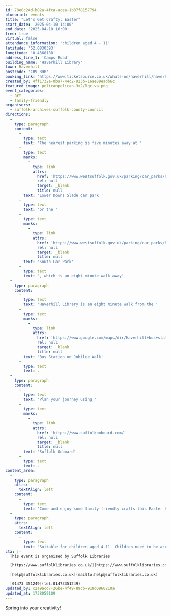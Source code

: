 ```yaml
---
id: 78e0c24d-b02a-4fca-acea-1b37f8157794
blueprint: events
title: "Let's Get Crafty: Easter"
start_date: '2025-04-10 14:00'
end_date: '2025-04-10 16:00'
free: true
virtual: false
attendance_information: 'children aged 4 - 11'
latitude: '52.0830393'
longitude: '0.4368188'
address_line_1: 'Camps Road'
building_name: 'Haverhill Library'
town: Haverhill
postcode: 'CB9 8HB'
booking_link: 'https://www.ticketsource.co.uk/whats-on/haverhill/haverhill-library/lets-get-crafty-easter-haverhill-library/2025-04-10/14:00/t-lnpnrxz'
created_by: 4ff1732e-0ba7-44c2-923b-16ae89eadb6c
featured_image: pelicanpelican-3x2/lgc-va.png
event_categories:
  - art
  - family-friendly
organisers:
  - suffolk-archives-suffolk-county-council
directions:
  -
    type: paragraph
    content:
      -
        type: text
        text: 'The nearest parking is five minutes away at '
      -
        type: text
        marks:
          -
            type: link
            attrs:
              href: 'https://www.westsuffolk.gov.uk/parking/car_parks/haverhill-car-parks.cfm'
              rel: null
              target: _blank
              title: null
        text: 'Lower Downs Slade car park '
      -
        type: text
        text: 'or the '
      -
        type: text
        marks:
          -
            type: link
            attrs:
              href: 'https://www.westsuffolk.gov.uk/parking/car_parks/haverhill-car-parks.cfm'
              rel: null
              target: _blank
              title: null
        text: 'South Car Park'
      -
        type: text
        text: ', which is an eight minute walk away'
  -
    type: paragraph
    content:
      -
        type: text
        text: 'Haverhill Library is an eight minute walk from the '
      -
        type: text
        marks:
          -
            type: link
            attrs:
              href: 'https://www.google.com/maps/dir/Haverhill+bus+station,+Haverhill+CB9+8DA/Haverhill+Library,+Camps+Rd,+Haverhill+CB9+8HB/@52.0830571,0.4363535,17z/data=!3m1!4b1!4m14!4m13!1m5!1m1!1s0x47d85ef311e5a4df:0x55b20007047ef32f!2m2!1d0.4410122!2d52.0821715!1m5!1m1!1s0x47d85ef4c0efb4ed:0x91671c082161bc85!2m2!1d0.4368685!2d52.0829965!3e2?entry=ttu'
              rel: null
              target: _blank
              title: null
        text: 'Bus Station on Jubilee Walk'
      -
        type: text
        text: .
  -
    type: paragraph
    content:
      -
        type: text
        text: 'Plan your journey using '
      -
        type: text
        marks:
          -
            type: link
            attrs:
              href: 'https://www.suffolkonboard.com/'
              rel: null
              target: _blank
              title: null
        text: 'Suffolk Onboard'
      -
        type: text
        text: .
content_area:
  -
    type: paragraph
    attrs:
      textAlign: left
    content:
      -
        type: text
        text: 'Come and enjoy some family-friendly crafts this Easter half-term. '
  -
    type: paragraph
    attrs:
      textAlign: left
    content:
      -
        type: text
        text: 'Suitable for children aged 4-11. Children need to be accompanied by an adult'
cta: |-
  This event is organised by Suffolk Libraries

  [https://www.suffolklibraries.co.uk/](https://www.suffolklibraries.co.uk/) 

  [help@suffolklibraries.co.uk](mailto:help@suffolklibraries.co.uk)

  [01473 351249](tel:01473351249)
updated_by: c2a9acd7-26be-4f49-89cb-918d0960210a
updated_at: 1738059109
---
```

Spring into your creativity!